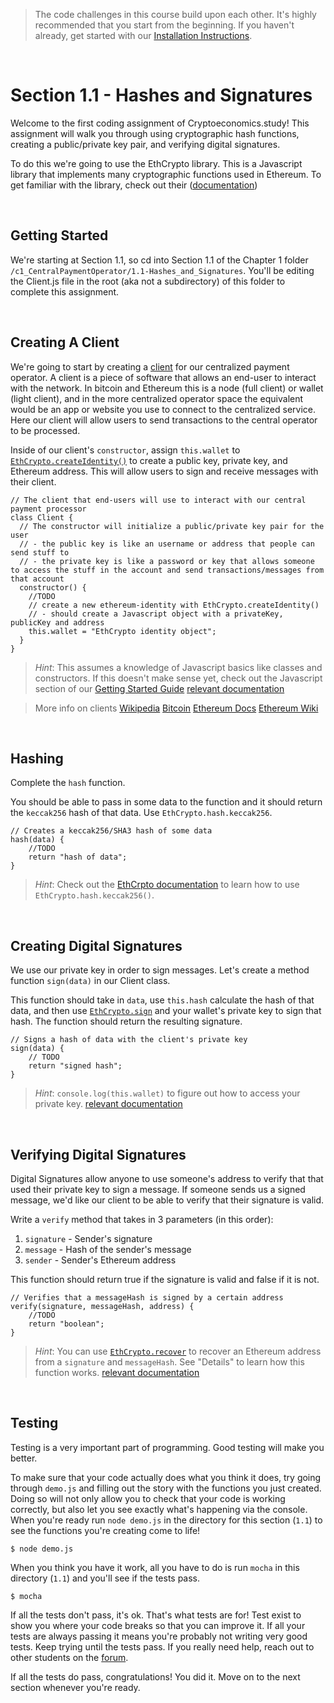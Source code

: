 > The code challenges in this course build upon each other. It's highly recommended that you start from the beginning. If you haven't already, get started with our [Installation Instructions](https://www.burrrata.ch/ces-website/docs/en/sync/dev-env-setup).

<br />

# Section 1.1 - Hashes and Signatures

Welcome to the first coding assignment of Cryptoeconomics.study! This assignment will walk you through using cryptographic hash functions, creating a public/private key pair, and verifying digital signatures.

To do this we're going to use the EthCrypto library. This is a Javascript library that implements many cryptographic functions used in Ethereum. To get familiar with the library, check out their ([documentation](https://github.com/pubkey/eth-crypto))

<br />

## Getting Started

We're starting at Section 1.1, so cd into Section 1.1 of the Chapter 1 folder `/c1_CentralPaymentOperator/1.1-Hashes_and_Signatures`. You'll be editing the Client.js file in the root (aka not a subdirectory) of this folder to complete this assignment.

<br />

## Creating A Client

We're going to start by creating a [client](https://en.wikipedia.org/wiki/Client_%28computing%29) for our centralized payment operator. A client is a piece of software that allows an end-user to interact with the network. In bitcoin and Ethereum this is a node (full client) or wallet (light client), and in the more centralized operator space the equivalent would be an app or website you use to connect to the centralized service. Here our client will allow users to send transactions to the central operator to be processed.

Inside of our client's `constructor`, assign `this.wallet` to  [`EthCrypto.createIdentity()`](https://github.com/pubkey/eth-crypto#createidentity) to create a public key, private key, and Ethereum address. This will allow users to sign and receive messages with their client.
```
// The client that end-users will use to interact with our central payment processor
class Client {
  // The constructor will initialize a public/private key pair for the user
  // - the public key is like an username or address that people can send stuff to
  // - the private key is like a password or key that allows someone to access the stuff in the account and send transactions/messages from that account
  constructor() {
    //TODO
    // create a new ethereum-identity with EthCrypto.createIdentity()
    // - should create a Javascript object with a privateKey, publicKey and address
    this.wallet = "EthCrypto identity object";
  }
}
```

> *Hint*: This assumes a knowledge of Javascript basics like classes and constructors. If this doesn't make sense yet, check out the Javascript section of our [Getting Started Guide](https://www.burrrata.ch/ces-website/docs/en/sync/dev-env-setup)
> [relevant documentation](https://github.com/pubkey/eth-crypto#createidentity)

> More info on clients
> [Wikipedia](https://en.wikipedia.org/wiki/Client_%28computing%29)
> [Bitcoin](https://en.bitcoin.it/wiki/Clients#Overview)
> [Ethereum Docs](http://ethdocs.org/en/latest/ethereum-clients/choosing-a-client.html)
> [Ethereum Wiki](https://github.com/ethereum/wiki/wiki/Clients,-tools,-dapp-browsers,-wallets-and-other-projects)

<br />

## Hashing

Complete the `hash` function.

You should be able to pass in some data to the function and it should return the `keccak256` hash of that data. Use `EthCrypto.hash.keccak256`.
```
// Creates a keccak256/SHA3 hash of some data
hash(data) {
	//TODO
	return "hash of data";
}
```

> *Hint*: Check out the [EthCrpto documentation](https://github.com/pubkey/eth-crypto#sign) to learn how to use `EthCrypto.hash.keccak256()`.

<br />

## Creating Digital Signatures

We use our private key in order to sign messages. Let's create a method function `sign(data)` in our Client class.

This function should take in `data`, use `this.hash` calculate the hash of that data, and then use [`EthCrypto.sign`](https://github.com/pubkey/eth-crypto#sign) and your wallet's private key to sign that hash. The function should return the resulting signature.
```
// Signs a hash of data with the client's private key
sign(data) {
	// TODO
	return "signed hash";
}
```

> *Hint*: `console.log(this.wallet)` to figure out how to access your private key.
> [relevant documentation](https://github.com/pubkey/eth-crypto#sign)

<br />

## Verifying Digital Signatures

Digital Signatures allow anyone to use someone's address to verify that that used their private key to sign a message. If someone sends us a signed message, we'd like our client to be able to verify that their signature is valid.

Write a `verify` method that takes in 3 parameters (in this order):
1. `signature` - Sender's signature
2. `message` - Hash of the sender's message
3. `sender` - Sender's Ethereum address

This function should return true if the signature is valid and false if it is not.
```
// Verifies that a messageHash is signed by a certain address
verify(signature, messageHash, address) {
	//TODO
	return "boolean";
}
```

> *Hint*: You can use [`EthCrypto.recover`](https://github.com/pubkey/eth-crypto#recover) to recover an Ethereum address from a `signature` and `messageHash`. See "Details" to learn how this function works.
> [relevant documentation](https://github.com/pubkey/eth-crypto#recover)

<br />

## Testing

Testing is a very important part of programming. Good testing will make you better.

To make sure that your code actually does what you think it does, try going through `demo.js` and filling out the story with the functions you just created. Doing so will not only allow you to check that your code is working correctly, but also let you see exactly what's happening via the console. When you're ready run `node demo.js` in the directory for this section (`1.1`) to see the functions you're creating come to life!

`$ node demo.js`

When you think you have it work, all you have to do is run `mocha` in this directory (`1.1`) and you'll see if the tests pass.

`$ mocha`

If all the tests don't pass, it's ok. That's what tests are for! Test exist to show you where your code breaks so that you can improve it. If all your tests are always passing it means you're probably not writing very good tests. Keep trying until the tests pass. If you really need help, reach out to other students on the [forum](https://forum.cryptoeconomics.study).

If all the tests do pass, congratulations! You did it. Move on to the next section whenever you're ready.

<br />
